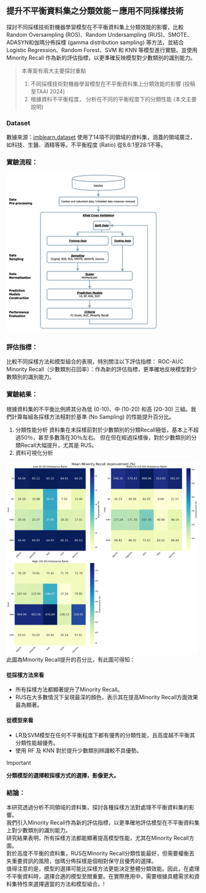 ## 提升不平衡資料集之分類效能－應用不同採樣技術
探討不同採樣技術對機器學習模型在不平衡資料集上分類效能的影響，比較Random Oversampling (ROS)、Random Undersampling (RUS)、SMOTE、ADASYN和伽瑪分佈採樣 (gamma distribution sampling) 等方法，並結合Logistic Regression、Random Forest、SVM 和 KNN 等模型進行實驗。並使用 Minority Recall 作為新的評估指標，以更準確反映模型對少數類別的識別能力。

> 本專案有兩大主要探討重點
> 1. 不同採樣技術對機器學習模型在不平衡資料集上分類效能的影響 (投稿至TAAI 2024) 
> 2. 根據資料不平衡程度， 分析在不同的平衡程度下的分類性能 (本文主要說明)

### Dataset
數據來源：[imblearn.dataset](https://imbalanced-learn.org/stable/datasets/index.html) 
使用了14項不同領域的資料集，涵蓋的領域廣泛，如科技、生醫、酒精等等。不平衡程度 (Ratio) 從8.6:1至28:1不等。

### 實驗流程：
<img src="https://github.com/moonionn/sampling-method_project/blob/main/plot/flowchart.png" width="400">

### 評估指標：
比較不同採樣方法和模型組合的表現，特別關注以下評估指標：
ROC-AUC
Minority Recall（少數類別召回率）：作為新的評估指標，更準確地反映模型對少數類別的識別能力。

### 實驗結果：
根據資料集的不平衡比例將其分為低 (0-10)、中 (10-20) 和高 (20-30) 三組。我們計算每組各採樣方法相對於基準 (No Sampling) 的性能提升百分比。
1. 分類性能分析
資料集在未採樣前對於少數類別的分類Recall極低，基本上不超過50％，甚至多數落在30％左右。
但在但在經過採樣後，對於少數類別的分類Recall大幅提升，尤其是 RUS。
2. 資料可視化分析
<img src="https://github.com/moonionn/sampling-method_project/blob/main/heatmap_mean_minority_recall_square_layout_large_font.png" width="500"/>  
此圖為Minority Recall提升的百分比，有此圖可得知：

#### 從採樣方法來看
- 所有採樣方法都顯著提升了Minority Recall。  
- RUS在大多數情況下呈現最深的顏色，表示其在提高Minority Recall方面效果最為顯著。
#### 從模型來看
- LR及SVM模型在任何不平衡程度下都有優秀的分類性能，且高度越不平衡其分類性能越優秀。
- 使用 RF 及 KNN 對於提升少數類別辨識較不具優勢。    

> [!IMPORTANT]
> **分類模型的選擇較採樣方式的選擇，影像更大。**

### 結論：
本研究透過分析不同領域的資料集，探討各種採樣方法對處理不平衡資料集的影響。  
我們引入Minority Recall作為新的評估指標，以更準確地評估模型在不平衡資料集上對少數類別的識別能力。  
研究結果表明，所有採樣方法都能顯著提高模型性能，尤其在Minority Recall方面。  
對於高度不平衡的資料集，RUS在Minority Recall分類性能最好，但需要權衡丟失重要資訊的風險，伽瑪分佈採樣是個相對保守且優秀的選擇。  
值得注意的是，模型的選擇可能比採樣方法更能決定整體分類效能。因此，在處理不平衡資料時，選擇合適的模型至關重要。在實際應用中，需要根據具體需求和資料集特性來選擇適當的方法和模型組合。!
